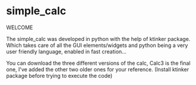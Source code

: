 # simple_calc

WELCOME

The simple_calc was developed in python with the help of ktinker package.
Which takes care of all the GUI elements/widgets and python being a very 
user friendly language, enabled in fast creation...

You can download the three different versions of the calc, Calc3 is the final one,
I've added the other two older ones for your reference. (Install ktinker package before trying to execute the code)

